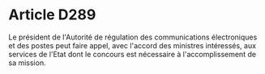 # Article D289

Le président de l'Autorité de régulation des communications électroniques et des postes peut faire appel, avec l'accord des ministres intéressés, aux services de l'Etat dont le concours est nécessaire à l'accomplissement de sa mission.
